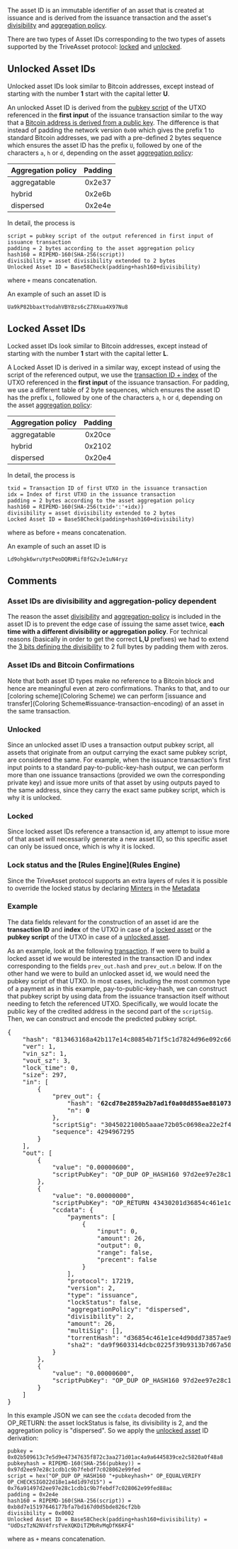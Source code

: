 The asset ID is an immutable identifier of an asset that is created at issuance and is derived from the issuance transaction and the asset's [divisibility](Embedding-Scheme#asset-divisibility) and [aggregation policy](Embedding-Scheme#asset-aggregation-policy). 

There are two types of Asset IDs corresponding to the two types of assets supported by the TriveAsset protocol: [locked](Triveasset#coherent-issuance-policy) and [unlocked](Triveasset#coherent-issuance-policy).

## Unlocked Asset IDs
Unlocked asset IDs look similar to Bitcoin addresses, except instead of starting with the number **1** start with the capital letter **U**.

An unlocked Asset ID is derived from the [pubkey script](#example) of the UTXO referenced in the **first input** of the issuance transaction similar to the way that a [Bitcoin address is derived from a public key](https://en.bitcoin.it/wiki/Technical_background_of_version_1_Bitcoin_addresses).
The difference is that instead of padding the network version `0x00` which gives the prefix 1 to standard Bitcoin addresses, we pad with a pre-defined 2 bytes sequence which ensures the asset ID has the prefix `U`, followed by one of the characters `a`, `h` or `d`, depending on the asset [aggregation policy](#aggregation_policy):

| Aggregation policy | Padding |
|--------------------|:-------:|
| aggregatable       | 0x2e37  |
| hybrid             | 0x2e6b  |
| dispersed          | 0x2e4e  |

In detail, the process is
```
script = pubkey script of the output referenced in first input of issuance transaction
padding = 2 bytes according to the asset aggregation policy
hash160 = RIPEMD-160(SHA-256(script))
divisibility = asset divisibility extended to 2 bytes
Unlocked Asset ID = Base58Check(padding+hash160+divisibility)
```
where `+` means concatenation.

An example of such an asset ID is 
```
Ua9kP82bbaxtYodahVBY8zs6cZ78Xua4X97Nu8
```

## Locked Asset IDs
Locked asset IDs look similar to Bitcoin addresses, except instead of starting with the number **1** start with the capital letter **L**.

A Locked Asset ID is derived in a similar way, except instead of using the script of the referenced output, we use the [transaction ID + index](#example) of the UTXO referenced in the **first input** of the issuance transaction.
For padding, we use a different table of 2 byte sequences, which ensures the asset ID has the prefix `L`, followed by one of the characters `a`, `h` or `d`, depending on the asset [aggregation policy](Embedding-Scheme#asset-aggregation-policy):

| Aggregation policy | Padding |
|--------------------|:-------:|
| aggregatable       | 0x20ce  |
| hybrid             | 0x2102  |
| dispersed          | 0x20e4  |

In detail, the process is
```
txid = Transaction ID of first UTXO in the issuance transaction 
idx = Index of first UTXO in the issuance transaction 
padding = 2 bytes according to the asset aggregation policy
hash160 = RIPEMD-160(SHA-256(txid+':'+idx))
divisibility = asset divisibility extended to 2 bytes
Locked Asset ID = Base58Check(padding+hash160+divisibility)
```
where as before `+` means concatenation.

An example of such an asset ID is 
```
Ld9ohgk6wruYptPeoDQRHRif8fG2vJe1uN4ryz
```
## Comments

### Asset IDs are divisibility and aggregation-policy dependent
The reason the asset [divisibility](Embedding-Scheme#asset-divisibility) and [aggregation-policy](Embedding-Scheme#asset-aggregation-policy) is included in the asset ID is to prevent the edge case of issuing the same asset twice, **each time with a different divisibility or aggregation policy**.
For technical reasons (basically in order to get the correct **L**,**U** prefixes) we had to extend the [3 bits defining the divisibility](Embedding-Scheme#issuance-flag) to 2 full bytes by padding them with zeros.

### Asset IDs and Bitcoin Confirmations
Note that both asset ID types make no reference to a Bitcoin block and hence are meaningful even at zero confirmations.
Thanks to that, and to our [coloring scheme](Coloring Scheme) we can perform [issuance and transfer](Coloring Scheme#issuance-transaction-encoding) of an asset in the same transaction.

### Unlocked
Since an unlocked asset ID uses a transaction output pubkey script, all assets that originate from an output carrying the exact same pubkey script, are considered the same. For example, when the issuance transaction's first input points to a standard pay-to-public-key-hash output, we can perform more than one issuance transactions (provided we own the corresponding private key) and issue more units of that asset by using outputs payed to the same address, since they carry the exact same pubkey script, which is why it is unlocked.

### Locked
Since locked asset IDs reference a transaction id, any attempt to issue more of that asset will necessarily generate a new asset ID, so this specific asset can only be issued once, which is why it is locked.

### Lock status and the [Rules Engine](Rules Engine)
Since the TriveAsset protocol supports an extra layers of rules it is possible to override the locked status by declaring [Minters](Rules#minters) in the [Metadata](Metadata)

### Example
The data fields relevant for the construction of an asset id are the **transaction ID** and **index** of the UTXO in case of a [locked asset](#locked) or the **pubkey script** of the UTXO in case of a [unlocked asset](#unlocked).

As an example, look at the following [transaction](http://coloredcoins.org/explorer/testnet/tx/813463168a42b117e14c80854b71f5c1d7824d96e092c6648a5adfd49acd7e4b). If we were to build a locked asset id we would be interested in the transaction ID and index corresponding to the fields `prev_out.hash` and `prev_out.n` below.
If on the other hand we were to build an unlocked asset id, we would need the pubkey script of that UTXO. In most cases, including the most common type of a payment as in this example, pay-to-public-key-hash, we can construct that pubkey script by using data from the issuance transaction itself without needing to fetch the referenced UTXO.
Specifically, we would locate the public key of the credited address in the second part of the `scriptSig`.
Then, we can construct and encode the predicted pubkey script.

<pre>
{
    "hash": "813463168a42b117e14c80854b71f5c1d7824d96e092c6648a5adfd49acd7e4b",
    "ver": 1,
    "vin_sz": 1,
    "vout_sz": 3,
    "lock_time": 0,
    "size": 297,
    "in": [
        {
            "prev_out": {
                "hash": "<b>62cd78e2859a2b7ad1f0a08d855ae881073f5b7beb3e98957c22d5ee2f081932</b>",
                "n": <b>0</b>
            },
            "scriptSig": "3045022100b5aaae72b05c0698ea22e2f4cb3f3a46e5a0a1c1a98772b1c7305476b9ae5e1f02200276a003694eab8d12bc5791624b60b1c68486e4b985f2a672751bb35295202b01 <b>02b509613c7e5d9e47347635f872c3aa271d01ac4a9a6445839ce2c5820a0f48a8</b>",
            "sequence": 4294967295
        }
    ],
    "out": [
        {
            "value": "0.00000600",
            "scriptPubKey": "OP_DUP OP_HASH160 97d2ee97e28c1cdb1c9b7febdf7c028062e99fed OP_EQUALVERIFY OP_CHECKSIG"
        },
        {
            "value": "0.00000000",
            "scriptPubKey": "OP_RETURN 43430201d36854c461e1ce4d90dd73857ae9fa5349f6ba4ada9f9603314dcbc0225f39b9313b7d67a5059e00e0b179e01cf8f879eaaa7fa31a001a48",
            "ccdata": {
                "payments": [
                    {
                        "input": 0,
                        "amount": 26,
                        "output": 0,
                        "range": false,
                        "precent": false
                    }
                ],
                "protocol": 17219,
                "version": 2,
                "type": "issuance",
                "lockStatus": false,
                "aggregationPolicy": "dispersed",
                "divisibility": 2,
                "amount": 26,
                "multiSig": [],
                "torrentHash": "d36854c461e1ce4d90dd73857ae9fa5349f6ba4a",
                "sha2": "da9f9603314dcbc0225f39b9313b7d67a5059e00e0b179e01cf8f879eaaa7fa3"
            }
        },
        {
            "value": "0.00000600",
            "scriptPubKey": "OP_DUP OP_HASH160 97d2ee97e28c1cdb1c9b7febdf7c028062e99fed OP_EQUALVERIFY OP_CHECKSIG"
        }
    ]
}
</pre>

In this example JSON we can see the `ccdata` decoded from the OP_RETURN:
the asset lockStatus is false, its divisibility is 2, and the aggregation policy is "dispersed".
So we apply the [unlocked asset](#unlocked) ID derivation:
```
pubkey = 0x02b509613c7e5d9e47347635f872c3aa271d01ac4a9a6445839ce2c5820a0f48a8
pubkeyhash = RIPEMD-160(SHA-256(pubkey)) = 0x97d2ee97e28c1cdb1c9b7febdf7c028062e99fed
script = hex("OP_DUP OP_HASH160 "+pubkeyhash+" OP_EQUALVERIFY OP_CHECKSIG022d18e1a4d1d97d15") = 0x76a91497d2ee97e28c1cdb1c9b7febdf7c028062e99fed88ac
padding = 0x2e4e
hash160 = RIPEMD-160(SHA-256(script)) = 0xb8d7e15197646177bfa7bd167d0d5bde826cf2bb
divisibility = 0x0002
Unlocked Asset ID = Base58Check(padding+hash160+divisibility) = "UdDszTzN2NV4frsfVeXQKDiTZMbRvMqDfK6KF4"
```
where as `+` means concatenation.